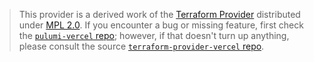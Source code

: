 > This provider is a derived work of the [Terraform Provider](https://github.com/vercel/terraform-provider-vercel)
> distributed under [MPL 2.0](https://www.mozilla.org/en-US/MPL/2.0/). If you encounter a bug or missing feature,
> first check the [`pulumi-vercel` repo](https://github.com/pulumiverse/pulumi-vercel/issues); however, if that doesn't turn up anything,
> please consult the source [`terraform-provider-vercel` repo](https://github.com/vercel/terraform-provider-vercel/issues).